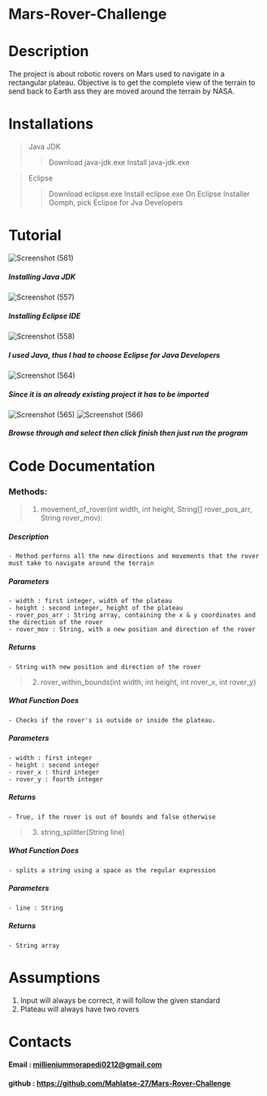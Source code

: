 # Mars-Rover-Challenge

# Description

The project is about robotic rovers on Mars used to navigate in a rectangular plateau. Objective is to get the complete view of the terrain to send back to Earth ass they are moved around the terrain by NASA.

# Installations

> Java JDK
>> Download java-jdk.exe
>> Install java-jdk.exe

> Eclipse
>> Download eclipse.exe
>> Install eclipse.exe 
>> On Eclipse Installer Oomph, pick Eclipse for Jva Developers

# Tutorial
![Screenshot (561)](https://user-images.githubusercontent.com/44344718/104879864-4dff1b80-5967-11eb-87f0-421f1f674e4a.png)
##### Installing Java JDK
![Screenshot (557)](https://user-images.githubusercontent.com/44344718/104880422-31afae80-5968-11eb-8b2d-bc68391b2bf2.png)
##### Installing Eclipse IDE
![Screenshot (558)](https://user-images.githubusercontent.com/44344718/104880409-2eb4be00-5968-11eb-8f2d-bce91d8b4f0c.png)
##### I used Java, thus I had to choose Eclipse for Java Developers
![Screenshot (564)](https://user-images.githubusercontent.com/44344718/104880209-d5e52580-5967-11eb-804e-7b359984d83c.png)
##### Since it is an already existing project it has to be imported
![Screenshot (565)](https://user-images.githubusercontent.com/44344718/104880939-21e49a00-5969-11eb-994d-f4662d411fe0.png)
![Screenshot (566)](https://user-images.githubusercontent.com/44344718/104880223-da114300-5967-11eb-8b6a-5182c1395d7b.png)
##### Browse through and select then click finish then just run the program

# Code Documentation
### Methods:
 > 1. movement_of_rover(int width, int height, String[] rover_pos_arr, String rover_mov):
##### Description
	- Method perforns all the new directions and movements that the rover must take to navigate around the terrain
##### Parameters
    - width : first integer, width of the plateau
    - height : second integer, height of the plateau
    - rover_pos_arr : String array, containing the x & y coordinates and the direction of the rover
    - rover_mov : String, with a new position and direction of the rover
##### Returns
	- String with new position and direction of the rover
> 2. rover_within_bounds(int width, int height, int rover_x, int rover_y)
##### What Function Does
	- Checks if the rover's is outside or inside the plateau.
##### Parameters
    - width : first integer
    - height : second integer
    - rover_x : third integer
    - rover_y : fourth integer
##### Returns
	- True, if the rover is out of bounds and false otherwise

> 3. string_splitter(String line)
##### What Function Does
	- splits a string using a space as the regular expression
##### Parameters
    - line : String
##### Returns
	- String array

# Assumptions

1. Input will always be correct, it will follow the given standard
2. Plateau will always have two rovers

# Contacts
#### Email : millieniummorapedi0212@gmail.com
#### github : https://github.com/Mahlatse-27/Mars-Rover-Challenge
